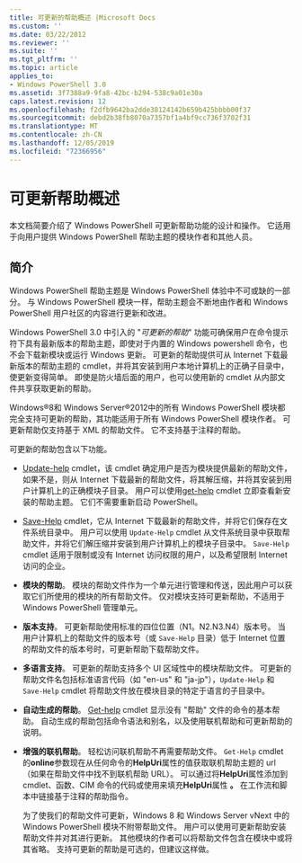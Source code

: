 ```yaml
---
title: 可更新的帮助概述 |Microsoft Docs
ms.custom: ''
ms.date: 03/22/2012
ms.reviewer: ''
ms.suite: ''
ms.tgt_pltfrm: ''
ms.topic: article
applies_to:
- Windows PowerShell 3.0
ms.assetid: 3f7388a9-9fa8-42bc-b294-538c9a01e30a
caps.latest.revision: 12
ms.openlocfilehash: f2dfb9642ba2dde38124142b659b425bbbb00f37
ms.sourcegitcommit: debd2b38fb8070a7357bf1a4bf9cc736f3702f31
ms.translationtype: MT
ms.contentlocale: zh-CN
ms.lasthandoff: 12/05/2019
ms.locfileid: "72366956"
---
```

# <a name="updatable-help-overview"></a>可更新帮助概述

本文档简要介绍了 Windows PowerShell 可更新帮助功能的设计和操作。 它适用于向用户提供 Windows PowerShell 帮助主题的模块作者和其他人员。

## <a name="introduction"></a>简介

Windows PowerShell 帮助主题是 Windows PowerShell 体验中不可或缺的一部分。 与 Windows PowerShell 模块一样，帮助主题会不断地由作者和 Windows PowerShell 用户社区的内容进行更新和改进。

Windows PowerShell 3.0 中引入的 "*可更新的帮助*" 功能可确保用户在命令提示符下具有最新版本的帮助主题，即使对于内置的 Windows powershell 命令，也不会下载新模块或运行 Windows 更新。 可更新的帮助提供可从 Internet 下载最新版本的帮助主题的 cmdlet，并将其安装到用户本地计算机上的正确子目录中，使更新变得简单。 即使是防火墙后面的用户，也可以使用新的 cmdlet 从内部文件共享获取更新的帮助。

Windows®8和 Windows Server®2012中的所有 Windows PowerShell 模块都完全支持可更新的帮助，其功能适用于所有 Windows PowerShell 模块作者。 可更新帮助仅支持基于 XML 的帮助文件。 它不支持基于注释的帮助。

可更新的帮助包含以下功能。

- [Update-help](/powershell/module/Microsoft.PowerShell.Core/Update-Help) cmdlet，该 cmdlet 确定用户是否为模块提供最新的帮助文件，如果不是，则从 Internet 下载最新的帮助文件，将其解压缩，并将其安装到用户计算机上的正确模块子目录。
  用户可以使用[get-help](/powershell/module/Microsoft.PowerShell.Core/Get-Help) cmdlet 立即查看新安装的帮助主题。
  它们不需要重新启动 PowerShell。

- [Save-Help](/powershell/module/Microsoft.PowerShell.Core/Save-Help) cmdlet，它从 Internet 下载最新的帮助文件，并将它们保存在文件系统目录中。 用户可以使用 `Update-Help` cmdlet 从文件系统目录中获取帮助文件，并将它们解压缩并安装到用户计算机上的模块子目录中。 `Save-Help` cmdlet 适用于限制或没有 Internet 访问权限的用户，以及希望限制 Internet 访问的企业。

- **模块的帮助**。 模块的帮助文件作为一个单元进行管理和传送，因此用户可以获取它们所使用的模块的所有帮助文件。 仅对模块支持可更新帮助，不适用于 Windows PowerShell 管理单元。

- **版本支持**。 可更新帮助使用标准的四位位置（N1。N2.N3.N4）版本号。 当用户计算机上的帮助文件的版本号（或 `Save-Help` 目录）低于 Internet 位置的帮助文件的版本号时，可更新帮助下载帮助文件。

- **多语言支持**。 可更新的帮助支持多个 UI 区域性中的模块帮助文件。 可更新的帮助文件名包括标准语言代码（如 "en-us" 和 "ja-jp"），`Update-Help` 和 `Save-Help` cmdlet 将帮助文件放在模块目录的特定于语言的子目录中。

- **自动生成的帮助**。 [Get-help](/powershell/module/Microsoft.PowerShell.Core/Get-Help) cmdlet 显示没有 "帮助" 文件的命令的基本帮助。 自动生成的帮助包括命令语法和别名，以及使用联机帮助和可更新帮助的说明。

- **增强的联机帮助**。 轻松访问联机帮助不再需要帮助文件。 `Get-Help` cmdlet 的**online**参数现在从任何命令的**HelpUri**属性的值获取联机帮助主题的 url （如果在帮助文件中找不到联机帮助 URL）。 可以通过将**HelpUri**属性添加到 cmdlet、函数、CIM 命令的代码或使用来填充**HelpUri**属性 **。** 在工作流和脚本中链接基于注释的帮助指令。

  为了使我们的帮助文件可更新，Windows 8 和 Windows Server vNext 中的 Windows PowerShell 模块不附带帮助文件。 用户可以使用可更新帮助安装帮助文件并对其进行更新。 其他模块的作者可以将帮助文件包含在模块中或将其省略。 支持可更新的帮助是可选的，但建议这样做。

